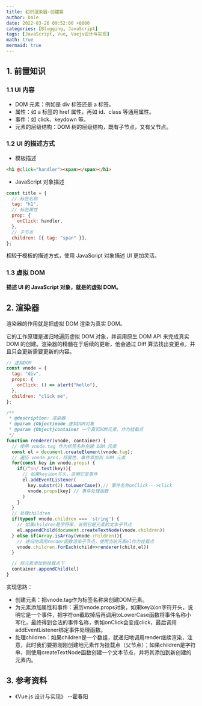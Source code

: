 ```yaml
---
title: 初识渲染器-创建篇
author: Dale
date: 2022-03-26 09:52:00 +0800
categories: [Blogging, JavaScript]
tags: [JavaScript, Vue, Vuejs设计与实现]
math: true
mermaid: true
---
```


## 1. 前置知识

### 1.1 UI 内容

- DOM 元素：例如是 div 标签还是 a 标签。
- 属性：如 a 标签的 href 属性，再如 id、class 等通用属性。
- 事件：如 click、keydown 等。
- 元素的层级结构：DOM 树的层级结构，既有子节点，又有父节点。

### 1.2 UI 的描述方式

- 模板描述

```html
<h1 @click="handler"><span></span></h1>
```

- JavaScript 对象描述

```js
const title = {
  // 标签名称
  tag: "h1",
  // 标签属性
  prop: {
    onClick: handler,
  },
  // 子节点
  children: [{ tag: "span" }],
};
```

相较于模板的描述方式，使用 JavaScript 对象描述 UI 更加灵活。

### 1.3 虚拟 DOM

**描述 UI 的 JavaScript 对象，就是的虚拟 DOM。**

## 2. 渲染器

渲染器的作用就是把虚拟 DOM 渲染为真实 DOM。

它的工作原理是递归地遍历虚拟 DOM 对象，并调用原生 DOM API 来完成真实 DOM 的创建。渲染器的精髓在于后续的更新，他会通过 Diff 算法找出变更点，并且只会更新需要更新的内容。

```js
// 虚拟DOM
const vnode = {
  tag: "div",
  props: {
    onClick: () => alert("hello"),
  },
  children: "click me",
};
```

```js
/**
 * @description: 渲染器
 * @param {Object}node 虚拟DOM对象
 * @param {Object}container 一个真实DOM元素，作为挂载点
 */
function renderer(vnode, container) {
  // 使用 vnode.tag 作为标签名称创建 DOM 元素
  const el = document.createElement(vnode.tag);
  // 遍历 vnode.pros，将属性、事件添加到 DOM 元素
  for(const key in vnode.props) {
    if(/^on/.test(key)){
      // 如果key以on开头，说明它是事件
      el.addEventListener(
        key.substr(2).toLowerCase(),// 事件名称onClick--->click
        vnode.props[key] // 事件处理函数
      )
    }
  }
  // 处理children
  if(typeof vnode.children === 'string') {
    // 如果children是字符串，说明它是元素的文本子节点
    el.appendChild(document.createTextNode(vnode.children))
  } else if(Array.isArray(vnode.children)){
    // 递归地调用render函数渲染子节点，使用当前元素el作为挂载点
    vnode.children.forEach(child=>renderer(child,el))
  }

  // 将元素添加到挂载点下
  container.appendChild(el)
}
```


实现思路：
- 创建元素：把vnode.tag作为标签名称来创建DOM元素。
- 为元素添加属性和事件：遍历vnode.props对象，如果key以on字符开头，说明它是一个事件，把字符on截取掉后再调用toLowerCase函数将事件名称小写化，最终得到合法的事件名称，例如onClick会变成click，最后调用addEventListener绑定事件处理函数。
- 处理children：如果children是一个数组，就递归地调用render继续渲染，注意，此时我们要把刚刚创建地元素作为挂载点（父节点）；如果children是字符串，则使用createTextNode函数创建一个文本节点，并将其添加到新创建的元素内。


## 3. 参考资料
- 《Vue.js 设计与实现》 --霍春阳

